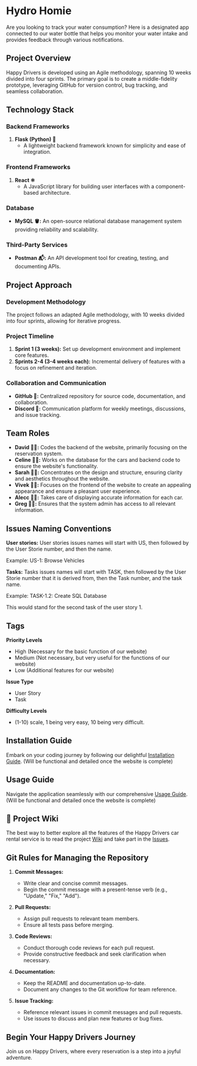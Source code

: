 # Hydro Homie

Are you looking to track your water consumption? Here is a designated app connected to our water bottle that helps you monitor your water intake and provides feedback through various notifications.

## Project Overview

Happy Drivers is developed using an Agile methodology, spanning 10 weeks divided into four sprints. The primary goal is to create a middle-fidelity prototype, leveraging GitHub for version control, bug tracking, and seamless collaboration.

## Technology Stack

### Backend Frameworks

1. **Flask (Python) 🐍**
   - A lightweight backend framework known for simplicity and ease of integration.

### Frontend Frameworks

1. **React ⚛️**
   - A JavaScript library for building user interfaces with a component-based architecture.

### Database

- **MySQL 🪣:** An open-source relational database management system providing reliability and scalability.

### Third-Party Services

- **Postman 📬:** An API development tool for creating, testing, and documenting APIs.

## Project Approach

### Development Methodology

The project follows an adapted Agile methodology, with 10 weeks divided into four sprints, allowing for iterative progress.

### Project Timeline

1. **Sprint 1 (3 weeks):** Set up development environment and implement core features.
2. **Sprints 2-4 (3-4 weeks each):** Incremental delivery of features with a focus on refinement and iteration.

### Collaboration and Communication

- **GitHub 🐙:** Centralized repository for source code, documentation, and collaboration.
- **Discord 💬:** Communication platform for weekly meetings, discussions, and issue tracking.

## Team Roles

- **David 🧑‍💻:** Codes the backend of the website, primarily focusing on the reservation system. 
- **Celine 👩‍💻:** Works on the database for the cars and backend code to ensure the website's functionality.
- **Sarah 👩‍💻:** Concentrates on the design and structure, ensuring clarity and aesthetics throughout the website.
- **Vivek 🧑‍💻:** Focuses on the frontend of the website to create an appealing appearance and ensure a pleasant user experience.
- **Alecc 🧑‍💻:** Takes care of displaying accurate information for each car.
- **Greg 🧑‍💻:** Ensures that the system admin has access to all relevant information.

## Issues Naming Conventions
**User stories:**
User stories issues names will start with US, then followed by the User Storie number, and then the name. 

Example: US-1: Browse Vehicles

**Tasks:**
Tasks issues names will start with TASK, then followed by the User Storie number that it is derived from, then the Task number, and the task name. 

Example: TASK-1.2: Create SQL Database

This would stand for the second task of the user story 1.

## Tags
**Priority Levels**
- High (Necessary for the basic function of our website)
- Medium (Not necessary, but very useful for the functions of our website)
- Low (Additional features for our website)

**Issue Type**
- User Story
- Task

**Difficulty Levels**
- (1-10) scale, 1 being very easy, 10 being very difficult.


## Installation Guide

Embark on your coding journey by following our delightful [Installation Guide](wiki/Installation-Guide.md). 
(Will be functional and detailed once the website is complete)

## Usage Guide

Navigate the application seamlessly with our comprehensive [Usage Guide](wiki/Usage-Guide.md).
(Will be functional and detailed once the website is complete)

## 📖 Project Wiki
The best way to better explore all the features of the Happy Drivers car rental service is to read the project [Wiki](https://github.com/SarahDaccache/Happy-Kids-soen341projectW2024/wiki) and take part in the [Issues](https://github.com/SarahDaccache/Happy-Kids-soen341projectW2024/issues).



## Git Rules for Managing the Repository

1. **Commit Messages:**
   - Write clear and concise commit messages.
   - Begin the commit message with a present-tense verb (e.g., "Update," "Fix," "Add").

2. **Pull Requests:**
   - Assign pull requests to relevant team members.
   - Ensure all tests pass before merging.

3. **Code Reviews:**
   - Conduct thorough code reviews for each pull request.
   - Provide constructive feedback and seek clarification when necessary.

4. **Documentation:**
   - Keep the README and documentation up-to-date.
   - Document any changes to the Git workflow for team reference.

5. **Issue Tracking:**
   - Reference relevant issues in commit messages and pull requests.
   - Use issues to discuss and plan new features or bug fixes.


## Begin Your Happy Drivers Journey

Join us on Happy Drivers, where every reservation is a step into a joyful adventure.
